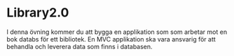 # Library2.0

I denna övning kommer du att bygga en applikation som som arbetar mot en bok databs för ett bibliotek. 
En MVC applikation ska vara ansvarig för att behandla och leverera data som finns i databasen.
